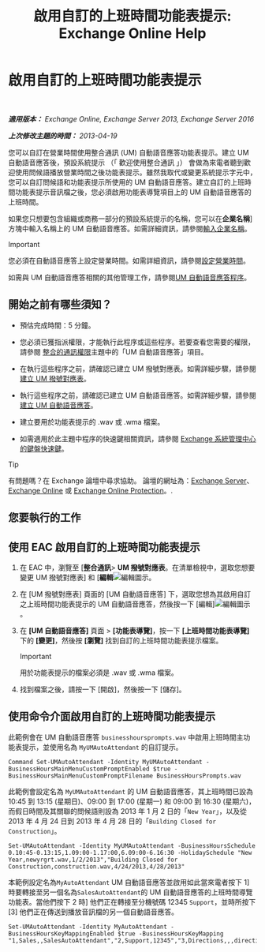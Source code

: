 ﻿---
title: '啟用自訂的上班時間功能表提示: Exchange Online Help'
TOCTitle: 啟用自訂的上班時間功能表提示
ms:assetid: 89053e84-3490-4dc6-ade3-9b6c5dbf4020
ms:mtpsurl: https://technet.microsoft.com/zh-tw/library/Bb232116(v=EXCHG.150)
ms:contentKeyID: 50554025
ms.date: 05/23/2018
mtps_version: v=EXCHG.150
ms.translationtype: MT
---

# 啟用自訂的上班時間功能表提示

 

_**適用版本：** Exchange Online, Exchange Server 2013, Exchange Server 2016_

_**上次修改主題的時間：** 2013-04-19_

您可以自訂在營業時間使用整合通訊 (UM) 自動語音應答功能表提示。建立 UM 自動語音應答後，預設系統提示 （「 歡迎使用整合通訊 」） 會做為來電者聽到歡迎使用問候語播放營業時間之後功能表提示。雖然我取代或變更系統提示字元中，您可以自訂問候語和功能表提示所使用的 UM 自動語音應答。建立自訂的上班時間功能表提示音訊檔之後，您必須啟用功能表導覽項目上的 UM 自動語音應答的上班時間。

如果您只想要包含組織或商務一部分的預設系統提示的名稱，您可以在**企業名稱**\] 方塊中輸入名稱上的 UM 自動語音應答。如需詳細資訊，請參閱[輸入企業名稱](https://docs.microsoft.com/zh-tw/exchange/voice-mail-unified-messaging/automatically-answer-and-route-calls/enter-a-business-name)。


> [!IMPORTANT]  
> 您必須在自動語音應答上設定營業時間。如需詳細資訊，請參閱<a href="https://docs.microsoft.com/zh-tw/exchange/voice-mail-unified-messaging/automatically-answer-and-route-calls/configure-business-hours">設定營業時間</a>。




如需與 UM 自動語音應答相關的其他管理工作，請參閱[UM 自動語音應答程序](https://docs.microsoft.com/zh-tw/exchange/voice-mail-unified-messaging/automatically-answer-and-route-calls/um-auto-attendant-procedures)。

## 開始之前有哪些須知？

  - 預估完成時間：5 分鐘。

  - 您必須已獲指派權限，才能執行此程序或這些程序。若要查看您需要的權限，請參閱 [整合的通訊權限](unified-messaging-permissions-exchange-2013-help.md)主題中的「UM 自動語音應答」項目。

  - 在執行這些程序之前，請確認已建立 UM 撥號對應表。如需詳細步驟，請參閱[建立 UM 撥號對應表](https://docs.microsoft.com/zh-tw/exchange/voice-mail-unified-messaging/connect-voice-mail-system/create-um-dial-plan)。

  - 執行這些程序之前，請確認已建立 UM 自動語音應答。如需詳細步驟，請參閱[建立 UM 自動語音應答](create-a-um-auto-attendant-exchange-2013-help.md)。

  - 建立要用於功能表提示的 .wav 或 .wma 檔案。

  - 如需適用於此主題中程序的快速鍵相關資訊，請參閱 [Exchange 系統管理中心的鍵盤快速鍵](keyboard-shortcuts-in-the-exchange-admin-center-exchange-online-protection-help.md)。


> [!TIP]  
> 有問題嗎？在 Exchange 論壇中尋求協助。 論壇的網址為：<a href="https://go.microsoft.com/fwlink/p/?linkid=60612">Exchange Server</a>、 <a href="https://go.microsoft.com/fwlink/p/?linkid=267542">Exchange Online</a> 或 <a href="https://go.microsoft.com/fwlink/p/?linkid=285351">Exchange Online Protection</a>。.




## 您要執行的工作

## 使用 EAC 啟用自訂的上班時間功能表提示

1.  在 EAC 中，瀏覽至 \[**整合通訊**\> **UM 撥號對應表**。在清單檢視中，選取您想要變更 UM 撥號對應表\] 和 \[**編輯**![編輯圖示](images/JJ218640.6f53ccb2-1f13-4c02-bea0-30690e6ea71d(EXCHG.150).gif "編輯圖示")。

2.  在 \[UM 撥號對應表\] 頁面的 \[UM 自動語音應答\] 下，選取您想為其啟用自訂之上班時間功能表提示的 UM 自動語音應答，然後按一下 \[編輯\]![編輯圖示](images/JJ218640.6f53ccb2-1f13-4c02-bea0-30690e6ea71d(EXCHG.150).gif "編輯圖示")。

3.  在 **\[UM 自動語音應答\]** 頁面 \> **\[功能表導覽\]**，按一下 **\[上班時間功能表導覽\]** 下的 **\[變更\]**，然後按 **\[瀏覽\]** 找到自訂的上班時間功能表提示檔案。
    
    > [!IMPORTANT]  
    > 用於功能表提示的檔案必須是 .wav 或 .wma 檔案。


4.  找到檔案之後，請按一下 \[開啟\]，然後按一下 \[儲存\]。

## 使用命令介面啟用自訂的上班時間功能表提示

此範例會在 UM 自動語音應答 `businesshoursprompts.wav` 中啟用上班時間主功能表提示，並使用名為 `MyUMAutoAttendant` 的自訂提示。

    Command Set-UMAutoAttendant -Identity MyUMAutoAttendant -BusinessHoursMainMenuCustomPromptEnabled $true -BusinessHoursMainMenuCustomPromptFilename BusinessHoursPrompts.wav

此範例會設定名為 `MyUMAutoAttendant` 的 UM 自動語音應答，其上班時間已設為 10:45 到 13:15 (星期日)、09:00 到 17:00 (星期一) 和 09:00 到 16:30 (星期六)，而假日時間及其關聯的問候語則設為 2013 年 1 月 2 日的「`New Year`」，以及從 2013 年 4 月 24 日到 2013 年 4 月 28 日的「`Building Closed for Construction`」。

    Set-UMAutoAttendant -Identity MyUMAutoAttendant -BusinessHoursSchedule 0.10:45-0.13:15,1.09:00-1.17:00,6.09:00-6.16:30 -HolidaySchedule "New Year,newyrgrt.wav,1/2/2013","Building Closed for Construction,construction.wav,4/24/2013,4/28/2013"

本範例設定名為`MyAutoAttendant` UM 自動語音應答並啟用如此當來電者按下 1\] 時要轉接至另一個名為`SalesAutoAttendant`的 UM 自動語音應答的上班時間導覽功能表。當他們按下 2 時\] 他們正在轉接至分機號碼 12345 `Support`，並時所按下 \[3\] 他們正在傳送到播放音訊檔的另一個自動語音應答。

    Set-UMAutoAttendant -Identity MyAutoAttendant - BusinessHoursKeyMappingEnabled $true -BusinessHoursKeyMapping "1,Sales,,SalesAutoAttendant","2,Support,12345","3,Directions,,,directions.wav"

